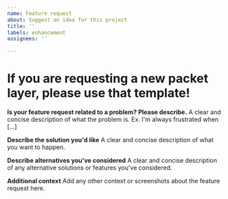 ```yaml
---
name: Feature request
about: Suggest an idea for this project
title: ''
labels: enhancement
assignees: ''

---
```


# If you are requesting a new packet layer, please use that template!

**Is your feature request related to a problem? Please describe.**
A clear and concise description of what the problem is. Ex. I'm always frustrated when [...]

**Describe the solution you'd like**
A clear and concise description of what you want to happen.

**Describe alternatives you've considered**
A clear and concise description of any alternative solutions or features you've considered.

**Additional context**
Add any other context or screenshots about the feature request here.
